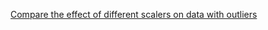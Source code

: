 [Compare the effect of different scalers on data with outliers](Code/Compare%20the%20effect%20of%20different%20scalers%20on%20data%20with%20outliers.ipynb)
